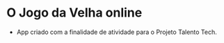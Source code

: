 # O Jogo da Velha online 

- App criado com a finalidade de atividade para o Projeto Talento Tech.

